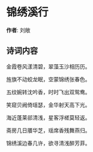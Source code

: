 # 锦绣溪行

**作者**: 刘敞

## 诗词内容

金霞卷风漾清碧，翠藻玉沙相历历。

旌旗不动蛟龙眠，空蒙锦绣张春色。

五纹婉转沈吟香，时时飞出双鸳鸯。

笑窥贝阙倚瑶瑟，金华射天高下光。

海近蓬莱郤清浅，星客浮槎莫轻返。

斋房几日餍华芝，瑶席香残舞燕归。

锦绣溪边春几许，欲寻清浅醉芳菲。

